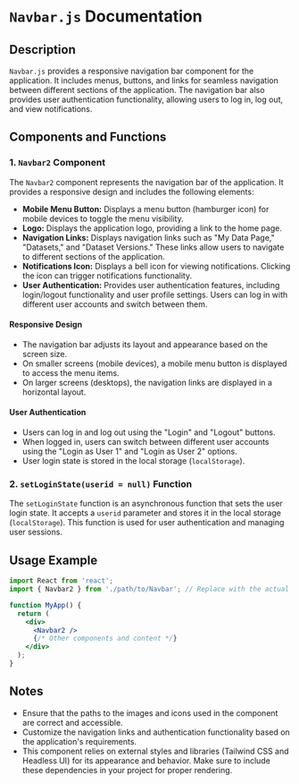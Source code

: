 # `Navbar.js` Documentation

## Description

`Navbar.js` provides a responsive navigation bar component for the application. It includes menus, buttons, and links for seamless navigation between different sections of the application. The navigation bar also provides user authentication functionality, allowing users to log in, log out, and view notifications.

## Components and Functions

### 1. `Navbar2` Component

The `Navbar2` component represents the navigation bar of the application. It provides a responsive design and includes the following elements:

- **Mobile Menu Button:** Displays a menu button (hamburger icon) for mobile devices to toggle the menu visibility.
- **Logo:** Displays the application logo, providing a link to the home page.
- **Navigation Links:** Displays navigation links such as "My Data Page," "Datasets," and "Dataset Versions." These links allow users to navigate to different sections of the application.
- **Notifications Icon:** Displays a bell icon for viewing notifications. Clicking the icon can trigger notifications functionality.
- **User Authentication:** Provides user authentication features, including login/logout functionality and user profile settings. Users can log in with different user accounts and switch between them.

#### Responsive Design

- The navigation bar adjusts its layout and appearance based on the screen size.
- On smaller screens (mobile devices), a mobile menu button is displayed to access the menu items.
- On larger screens (desktops), the navigation links are displayed in a horizontal layout.

#### User Authentication

- Users can log in and log out using the "Login" and "Logout" buttons.
- When logged in, users can switch between different user accounts using the "Login as User 1" and "Login as User 2" options.
- User login state is stored in the local storage (`localStorage`).

### 2. `setLoginState(userid = null)` Function

The `setLoginState` function is an asynchronous function that sets the user login state. It accepts a `userid` parameter and stores it in the local storage (`localStorage`). This function is used for user authentication and managing user sessions.

## Usage Example

```jsx
import React from 'react';
import { Navbar2 } from './path/to/Navbar'; // Replace with the actual path to your Navbar.js file

function MyApp() {
  return (
    <div>
      <Navbar2 />
      {/* Other components and content */}
    </div>
  );
}
```

## Notes

- Ensure that the paths to the images and icons used in the component are correct and accessible.
- Customize the navigation links and authentication functionality based on the application's requirements.
- This component relies on external styles and libraries (Tailwind CSS and Headless UI) for its appearance and behavior. Make sure to include these dependencies in your project for proper rendering.
